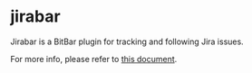 # jirabar
Jirabar is a BitBar plugin for tracking and following Jira issues.

For more info, please refer to [this document](bitbar-haskell.md).
